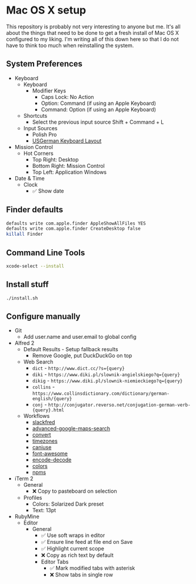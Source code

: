 # Mac OS X setup
This repository is probably not very interesting to anyone but me. It's all about the things that need to be done to get a fresh install of Mac OS X configured to my liking. I'm writing all of this down here so that I do not have to think too much when reinstalling the system.

## System Preferences
- Keyboard
  - Keyboard
    - Modifier Keys
      - Caps Lock: No Action
      - Option: Command (if using an Apple Keyboard)
      - Command: Option (if using an Apple Keyboard)
  - Shortcuts
    - Select the previous input source Shift + Command + L
  - Input Sources
    - Polish Pro
    - [USGerman Keyboard Layout](https://hci.rwth-aachen.de/USGermanKeyboard)
- Mission Control
  - Hot Corners
    - Top Right: Desktop
    - Bottom Right: Mission Control
    - Top Left: Application Windows
- Date & Time
  - Clock
    - :white_check_mark: Show date

## Finder defaults

```bash
defaults write com.apple.finder AppleShowAllFiles YES
defaults write com.apple.finder CreateDesktop false
killall Finder
```

## Command Line Tools

```bash
xcode-select --install
```

## Install stuff

```bash
./install.sh
```

## Configure manually

- Git
  - Add user.name and user.email to global config
- Alfred 2
  - Default Results - Setup fallback results
    - Remove Google, put DuckDuckGo on top
  - Web Search
    - `dict` - `http://www.dict.cc/?s={query}`
    - `diki` - `https://www.diki.pl/slownik-angielskiego?q={query}`
    - `dikig` - `https://www.diki.pl/slownik-niemieckiego?q={query}`
    - `collins` - `https://www.collinsdictionary.com/dictionary/german-english/{query}`
    - `conj` - `http://conjugator.reverso.net/conjugation-german-verb-{query}.html`
  - Workflows
    - [slackfred](http://www.packal.org/workflow/slackfred)
    - [advanced-google-maps-search](http://www.packal.org/workflow/advanced-google-maps-search)
    - [convert](http://www.packal.org/workflow/convert)
    - [timezones](http://www.packal.org/workflow/timezones-0)
    - [caniuse](http://www.packal.org/workflow/can-i-use)
    - [font-awesome](https://github.com/ruedap/alfred-font-awesome-workflow)
    - [encode-decode](https://github.com/willfarrell/alfred-encode-decode-workflow)
    - [colors](http://www.packal.org/workflow/colors)
    - [npms](https://github.com/sindresorhus/alfred-npms)
- iTerm 2
  - General
    - :x: Copy to pasteboard on selection
  - Profiles
    - Colors: Solarized Dark preset
    - Text: 13pt
- RubyMine
  - Editor
    - General
      - :white_check_mark: Use soft wraps in editor
      - :white_check_mark: Ensure line feed at file end on Save
      - :white_check_mark: Highlight current scope
      - :x: Copy as rich text by default
      - Editor Tabs
        - :white_check_mark: Mark modified tabs with asterisk
        - :x: Show tabs in single row
